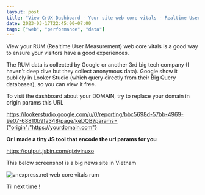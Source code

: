 ```yaml
---
layout: post
title: "View CrUX Dashboard - Your site web core vitals - Realtime User Measurement"
date: 2023-03-17T22:45:00+07:00
tags: ["web", "performance", "data"]
---
```


View your RUM (Realtime User Measurement) web core vitals is a good way to ensure your visitors have a good experiences.

The RUM data is collected by Google or another 3rd big tech company (I haven't deep dive but they collect anonymous data). Google show it publicly in Looker Studio (which query directly from their Big Query databases), so you can view it free.

To visit the dashboard about your DOMAIN, try to replace your domain in origin params this URL

https://lookerstudio.google.com/u/0/reporting/bbc5698d-57bb-4969-9e07-68810b9fa348/page/keDQB?params={"origin":"https://yourdomain.com"}

**Or I made a tiny JS tool that encode the url params for you**

https://output.jsbin.com/qizivinuxo

This below screenshot is a big news site in Vietnam

![vnexpress.net web core vitals rum](/static/images/2023/03/rum-vnexpress.png)

Til next time !